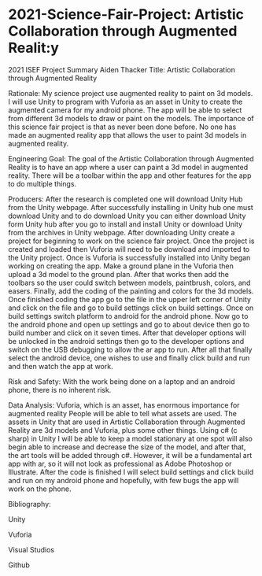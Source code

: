 # 2021-Science-Fair-Project: Artistic Collaboration through Augmented Realit:y
 
2021 ISEF Project Summary
Aiden Thacker 
Title: Artistic Collaboration through Augmented Reality

Rationale: My science project use augmented reality to paint on 3d models. I will use Unity to program with Vuforia as an asset in Unity to create the augmented camera for my android phone. The app will be able to select from different 3d models to draw or paint on the models. The importance of this science fair project is that as never been done before. No one has made an augmented reality app that allows the user to paint 3d models in augmented reality.

Engineering Goal: The goal of the Artistic Collaboration through Augmented Reality is to have an app where a user can paint a 3d model in augmented reality. There will be a toolbar within the app and other features for the app to do multiple things.

Producers: After the research is completed one will download Unity Hub from the Unity webpage. After successfully installing in Unity hub one must download Unity and to do download Unity you can either download Unity form Unity hub after you go to install and install Unity or download Unity from the archives in Unity webpage. After downloading Unity create a project for beginning to work on the science fair project. Once the project is created and loaded then Vuforia will need to be download and imported to the Unity project. Once is Vuforia is successfully installed into Unity began working on creating the app. Make a ground plane in the Vuforia then upload a 3d model to the ground plan. After that works then add the toolbars so the user could switch between models, paintbrush, colors, and easers. Finally, add the coding of the painting and colors for the 3d models. Once finished coding the app go to the file in the upper left corner of Unity and click on the file and go to build settings click on build settings. Once on build settings switch platform to android for the android phone. Now go to the android phone and open up settings and go to about device then go to build number and click on it seven times. After that developer options will be unlocked in the android settings then go to the developer options and switch on the USB debugging to allow the ar app to run. After all that finally select the android device, one wishes to use and finally click build and run and then watch the app at work. 

Risk and Safety: With the work being done on a laptop and an android phone, there is no inherent risk.

Data Analysis: Vuforia, which is an asset, has enormous importance for augmented reality   People will be able to tell what assets are used. The assets in Unity that are used in Artistic Collaboration through Augmented Reality are 3d models and Vuforia, plus some other things. Using c# (c sharp) in Unity I will be able to keep a model stationary at one spot will also begin able to increase and decrease the size of the model, and after that, the art tools will be added through c#. However, it will be a fundamental art app with ar, so it will not look as professional as Adobe Photoshop or Illustrate. After the code is finished I will select build settings and click build and run on my android phone and hopefully, with few bugs the app will work on the phone.

Bibliography: 

Unity

Vuforia

Visual Studios

Github
  

